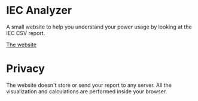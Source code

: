 # IEC Analyzer
A small website to help you understand your power usage by looking at the IEC CSV report.

[The website](https://boriskozo.github.io/IECAnalyzer/)

# Privacy
The website doesn't store or send your report to any server. All the visualization and calculations are performed inside your browser.

